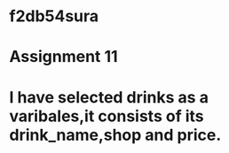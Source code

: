 # f2db54sura
# Assignment 11

# I have selected drinks as a varibales,it consists of its drink_name,shop and price.
